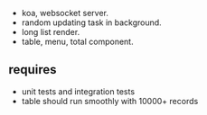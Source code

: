 - koa, websocket server.
- random updating task in background.
- long list render.
- table, menu, total component.

## requires

- unit tests and integration tests
- table should run smoothly with 10000+ records
